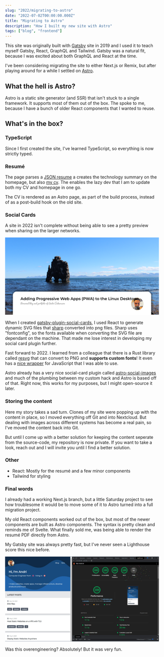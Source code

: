 ```yaml
---
slug: "2022/migrating-to-astro"
date: "2022-07-02T00:00:00.000Z"
title: "Migrating to Astro"
description: "How I built my new site with Astro"
tags: ["blog", "frontend"]
---
```


This site was originally built with [Gatsby](https://www.gatsbyjs.com) site in 2019 and I used it to teach myself Gatsby, React, GraphQL and Tailwind. Gatsby was a natural fit, because I was excited about both GraphQL and React at the time.

I've been considering migrating the site to either Next.js or Remix, but after playing around for a while I settled on [Astro](www.astro.build).

## What the hell is Astro?

Astro is a static site generator (and SSR) that isn't stuck to a single framework. It supports most of them out of the box. The spoke to me, because I have a bunch of older React components that I wanted to reuse.

## What's in the box?

### TypeScript

Since I first created the site, I've learned TypeScript, so everything is now strictly typed.

### Resumé

The page parses a [JSON resume](https://jsonresume.org) a creates the technology summary on the homepage, but also [my cv](/cv.pdf). The enables the lazy dev that I am to update both my CV and homepage in one go.

The CV is rendered as an Astro page, as part of the build process, instead of as a post-build hook on the old site.

### Social Cards

A site in 2022 isn't complete without being able to see a pretty preview when sharing on the larger networks.

![social-card-example](social-card-example.png)

When I created [gatsby-plugin-social-cards](https://github.com/andrioid/gatsby-plugin-social-cards), I used React to generate dynamic SVG files that [sharp](https://sharp.pixelplumbing.com) converted into png files. Sharp uses "fontconfig", so the fonts available when converting the SVG file are dependant on the machine. That made me lose interest in developing my social card plugin further.

Fast forward to 2022. I learned from a colleague that there is a Rust library called [resvg](https://github.com/RazrFalcon/resvg) that can convert to PNG and **supports custom fonts**! It even has a [nice wrapper](https://github.com/yisibl/resvg-js) for JavaScript that I was able to use.

Astro already has a very nice social-card plugin called [astro-social-images](https://github.com/Princesseuh/astro-social-images#readme) and much of the plumbing between my custom hack and Astro is based off of that. Right now, this works for my purposes, but I might open-source it later.

### Storing the content

Here my story takes a sad turn. Clones of my site were popping up with the content in place, so I moved everything off Git and into Nextcloud. But dealing with images across different systems has become a real pain, so I've moved the content back into Git.

But until I come up with a better solution for keeping the content seperate from the source-code, my repository is now private. If you want to take a look, reach out and I will invite you until I find a better solution.

### Other

- React: Mostly for the resumé and a few minor components
- Tailwind for styling

### Final words

I already had a working Next.js branch, but a little Saturday project to see how troublesome it would be to move some of it to Astro turned into a full migration project.

My old React components worked out of the box, but most of the newer components are built as Astro components. The syntax is pretty clean and reminds me of Svelte. What finally sold me, was being able to render the resumé PDF directly from Astro.

My Gatsby site was always pretty fast, but I've never seen a Lighthouse score this nice before.

![lighthouse score](lighthouse-astro.png)

Was this overengineering? Absolutely! But it was very fun.
